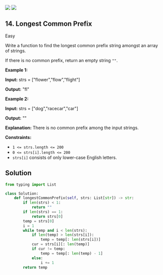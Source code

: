 [![](https://img.shields.io/github/stars/LeetCode-in-Python/LeetCode-in-Python?label=Stars&style=flat-square)](https://github.com/LeetCode-in-Python/LeetCode-in-Python)
[![](https://img.shields.io/github/forks/LeetCode-in-Python/LeetCode-in-Python?label=Fork%20me%20on%20GitHub%20&style=flat-square)](https://github.com/LeetCode-in-Python/LeetCode-in-Python/fork)

## 14\. Longest Common Prefix

Easy

Write a function to find the longest common prefix string amongst an array of strings.

If there is no common prefix, return an empty string `""`.

**Example 1:**

**Input:** strs = ["flower","flow","flight"]

**Output:** "fl" 

**Example 2:**

**Input:** strs = ["dog","racecar","car"]

**Output:** ""

**Explanation:** There is no common prefix among the input strings. 

**Constraints:**

*   `1 <= strs.length <= 200`
*   `0 <= strs[i].length <= 200`
*   `strs[i]` consists of only lower-case English letters.

## Solution

```python
from typing import List

class Solution:
    def longestCommonPrefix(self, strs: List[str]) -> str:
        if len(strs) < 1:
            return ""
        if len(strs) == 1:
            return strs[0]
        temp = strs[0]
        i = 1
        while temp and i < len(strs):
            if len(temp) > len(strs[i]):
                temp = temp[: len(strs[i])]
            cur = strs[i][: len(temp)]
            if cur != temp:
                temp = temp[: len(temp) - 1]
            else:
                i += 1
        return temp
```